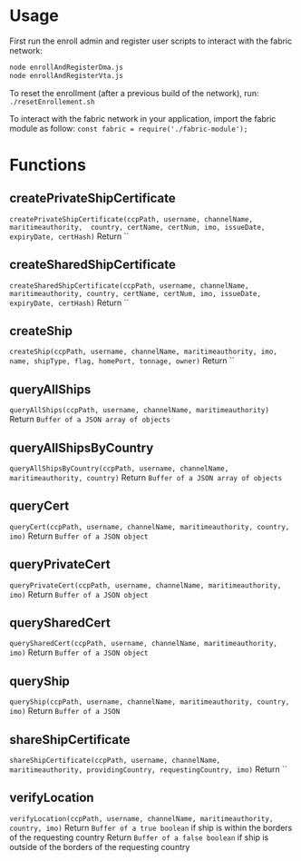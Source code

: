 # Usage

First run the enroll admin and register user scripts to interact with the fabric network:
```bash
node enrollAndRegisterDma.js
node enrollAndRegisterVta.js
```

To reset the enrollment (after a previous build of the network), run:
`./resetEnrollement.sh`

To interact with the fabric network in your application, import the fabric module as follow:
`const fabric = require('./fabric-module');`

# Functions

## createPrivateShipCertificate
`createPrivateShipCertificate(ccpPath, username, channelName, maritimeauthority,  country, certName, certNum, imo, issueDate, expiryDate, certHash)`
Return ``

## createSharedShipCertificate
`createSharedShipCertificate(ccpPath, username, channelName, maritimeauthority, country, certName, certNum, imo, issueDate, expiryDate, certHash)`
Return ``

## createShip
`createShip(ccpPath, username, channelName, maritimeauthority, imo, name, shipType, flag, homePort, tonnage, owner)`
Return ``

## queryAllShips
`queryAllShips(ccpPath, username, channelName, maritimeauthority)`
Return `Buffer of a JSON array of objects`

## queryAllShipsByCountry
`queryAllShipsByCountry(ccpPath, username, channelName, maritimeauthority, country)`
Return `Buffer of a JSON array of objects`

## queryCert
`queryCert(ccpPath, username, channelName, maritimeauthority, country, imo)`
Return `Buffer of a JSON object`

## queryPrivateCert
`queryPrivateCert(ccpPath, username, channelName, maritimeauthority, imo)`
Return `Buffer of a JSON object`

## querySharedCert
`querySharedCert(ccpPath, username, channelName, maritimeauthority, imo)`
Return `Buffer of a JSON object`

## queryShip
`queryShip(ccpPath, username, channelName, maritimeauthority, country, imo)`
Return `Buffer of a JSON`

## shareShipCertificate
`shareShipCertificate(ccpPath, username, channelName, maritimeauthority, providingCountry, requestingCountry, imo)`
Return ``

## verifyLocation
`verifyLocation(ccpPath, username, channelName, maritimeauthority, country, imo)`
Return `Buffer of a true boolean` if ship is within the borders of the requesting country
Return `Buffer of a false boolean` if ship is outside of the borders of the requesting country